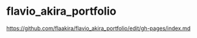 # flavio_akira_portfolio

https://github.com/flaakira/flavio_akira_portfolio/edit/gh-pages/index.md
